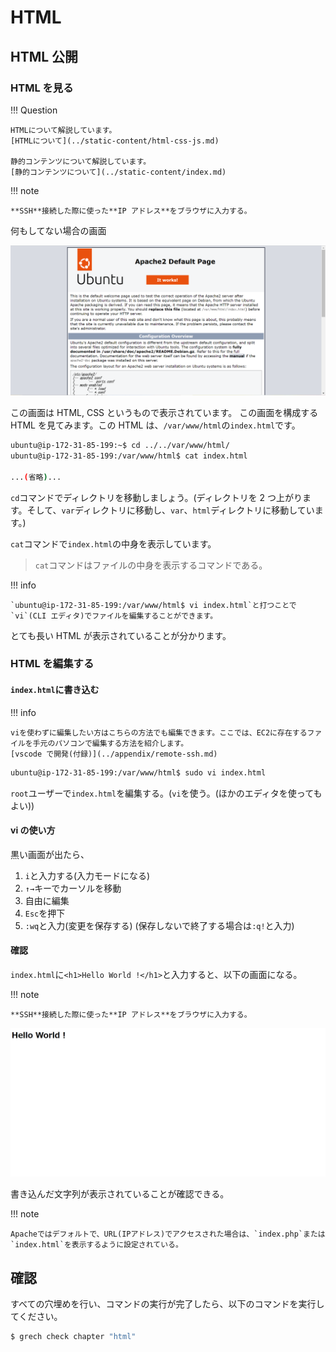 # HTML

## HTML 公開

### HTML を見る

!!! Question

    HTMLについて解説しています。
    [HTMLについて](../static-content/html-css-js.md)

    静的コンテンツについて解説しています。
    [静的コンテンツについて](../static-content/index.md)

!!! note

    **SSH**接続した際に使った**IP アドレス**をブラウザに入力する。

何もしてない場合の画面

![](../../assets/images/Apach_defoulte.png)

この画面は HTML, CSS というもので表示されています。
この画面を構成する HTML を見てみます。この HTML は、`/var/www/html`の`index.html`です。

```sh
ubuntu@ip-172-31-85-199:~$ cd ../../var/www/html/
ubuntu@ip-172-31-85-199:/var/www/html$ cat index.html

...(省略)...
```

`cd`コマンドでディレクトリを移動しましょう。(ディレクトリを 2 つ上がります。そして、`var`ディレクトリに移動し、`var`、`html`ディレクトリに移動しています。)

`cat`コマンドで`index.html`の中身を表示しています。

> `cat`コマンドはファイルの中身を表示するコマンドである。

!!! info

    `ubuntu@ip-172-31-85-199:/var/www/html$ vi index.html`と打つことで`vi`(CLI エディタ)でファイルを編集することができます。

とても長い HTML が表示されていることが分かります。

### HTML を編集する

#### `index.html`に書き込む

!!! info

    viを使わずに編集したい方はこちらの方法でも編集できます。ここでは、EC2に存在するファイルを手元のパソコンで編集する方法を紹介します。
    [vscode で開発(付録)](../appendix/remote-ssh.md)

```sh
ubuntu@ip-172-31-85-199:/var/www/html$ sudo vi index.html
```

`root`ユーザーで`index.html`を編集する。(`vi`を使う。(ほかのエディタを使ってもよい))

#### vi の使い方

黒い画面が出たら、

1. `i`と入力する(入力モードになる)
2. `↑→`キーでカーソルを移動
3. 自由に編集
4. `Esc`を押下
5. `:wq`と入力(変更を保存する)
   (保存しないで終了する場合は`:q!`と入力)

#### 確認

`index.html`に`<h1>Hello World !</h1>`と入力すると、以下の画面になる。

!!! note

    **SSH**接続した際に使った**IP アドレス**をブラウザに入力する。

![](../../assets/images/html_hello.png)

書き込んだ文字列が表示されていることが確認できる。

!!! note

    Apacheではデフォルトで、URL(IPアドレス)でアクセスされた場合は、`index.php`または`index.html`を表示するように設定されている。

## 確認

すべての穴埋めを行い、コマンドの実行が完了したら、以下のコマンドを実行してください。

```sh
$ grech check chapter "html"
```
